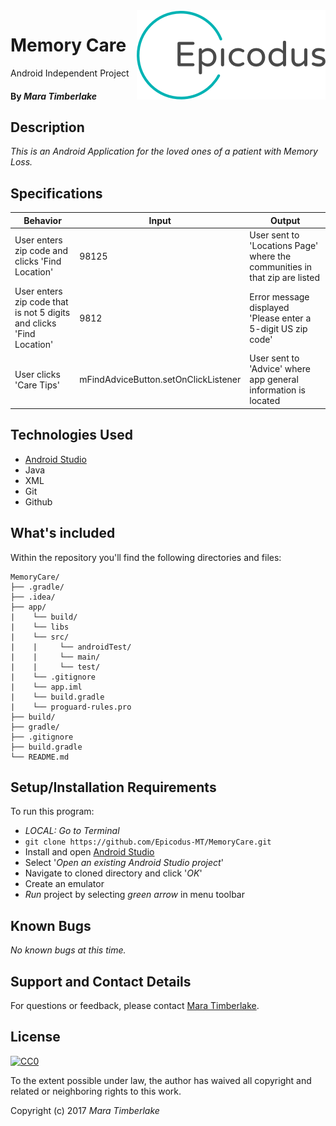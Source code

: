 <img src="epicodus.png" align="right">

# Memory Care
Android Independent Project

#### By _**Mara Timberlake**_

## Description
_This is an Android Application for the loved ones of a patient with Memory Loss._

## Specifications
|Behavior|Input|Output|
|---|---|---|
|User enters zip code and clicks 'Find Location'|98125|User sent to 'Locations Page' where the communities in that zip are listed|
|User enters zip code that is not 5 digits and clicks 'Find Location'|9812|Error message displayed 'Please enter a 5-digit US zip code'|
|User clicks 'Care Tips'|mFindAdviceButton.setOnClickListener|User sent to 'Advice' where app general information is located|

## Technologies Used

* [Android Studio](https://developer.android.com/studio/index.html)
* Java
* XML
* Git
* Github

## What's included
Within the repository you'll find the following directories and files:

```
MemoryCare/
├── .gradle/
├── .idea/
├── app/
|    └── build/
|    └── libs
|    └── src/
|    |     └── androidTest/
|    |     └── main/
|    |     └── test/
|    └── .gitignore
|    └── app.iml
|    └── build.gradle
|    └── proguard-rules.pro
├── build/
├── gradle/
├── .gitignore
├── build.gradle
└── README.md
```

## Setup/Installation Requirements
To run this program:
  * _LOCAL: Go to Terminal_
  * `git clone https://github.com/Epicodus-MT/MemoryCare.git`
  * Install and open [Android Studio](https://developer.android.com/studio/index.html)
  * Select '_Open an existing Android Studio project_'
  * Navigate to cloned directory and click '_OK_'
  * Create an emulator
  * _Run_ project by selecting _green arrow_ in menu toolbar

## Known Bugs
_No known bugs at this time._

## Support and Contact Details
For questions or feedback, please contact [Mara Timberlake](<contact-info.md>).

## License
[![CC0](https://licensebuttons.net/p/zero/1.0/88x31.png)](https://opensource.org/licenses/MIT)

To the extent possible under law, the author has waived all copyright and related or neighboring rights to this work.

Copyright (c) 2017 *_Mara Timberlake_*
